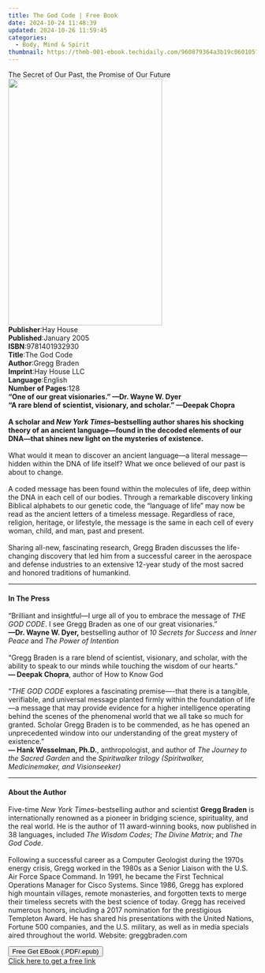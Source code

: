 ```yaml
---
title: The God Code | Free Book
date: 2024-10-24 11:48:39
updated: 2024-10-26 11:59:45
categories:
  - Body, Mind & Spirit
thumbnail: https://thmb-001-ebook.techidaily.com/960879364a3b19c060105775dac2793e6f32aaa30282a63d35ec35dff11aa59c.jpg
---
```

<main id="book-container">
  <div class="flex flex-col">
    <div class="book-brief flex-1 py-6 px-4 sm:p-6 md:py-10 md:px-8">
      <!-- brief-->
      <div class="book-brief-main">
        The Secret of Our Past, the Promise of Our Future
      </div>
    </div>
    <div
      class="book-meta-info flex-1 grid gap-4 col-start-1 col-end-3 row-start-1 sm:mb-6 sm:grid-cols-4 lg:gap-6 lg:col-start-2 lg:row-end-6 lg:row-span-6 lg:mb-0"
    >
      <div
        class="book-meta-info-left place-content-center mt-4 p-4 text-sm leading-6 col-start-2 col-span-2 dark:text-slate-400"
      >
        <img
          class="w-full h-500 object-cover rounded-lg sm:h-255 sm:col-span-2 lg:col-span-full"
          src="https://img-001-ebook.techidaily.com/2d4da08a901db6cb0d97f145f121ba6f106c48f0375d068eef891fb12bc4a234.jpg"
          alt=""
          width="312"
          height="500"
        />
      </div>
      <div
        class="book-meta-info-right mt-2 col-start-1 row-start-2 col-span-3 self-center"
      >
        <!-- meta data  -->
        <div class="flex flex-col px-4 md:px-8">
          <div class="flex-1">
            <strong>Publisher</strong>:<span class="px-2">Hay House</span>
          </div>
          <div class="flex-1">
            <strong>Published</strong>:<span class="px-2">January 2005</span>
          </div>
          <div class="flex-1">
            <strong>ISBN</strong>:<span class="px-2">9781401932930</span>
          </div>
          <div class="flex-1">
            <strong>Title</strong>:<span class="px-2">The God Code</span>
          </div>
          <div class="flex-1">
            <strong>Author</strong>:<span class="px-2">Gregg Braden</span>
          </div>
          <div class="flex-1">
            <strong>Imprint</strong>:<span class="px-2">Hay House LLC</span>
          </div>
          <div class="flex-1">
            <strong>Language</strong>:<span class="px-2">English</span>
          </div>
          <div class="flex-1">
            <strong>Number of Pages</strong>:<span class="px-2">128</span>
          </div>
        </div>
      </div>
    </div>
    <div class="book-description flex-1 py-6 px-4 sm:p-6 md:py-10 md:px-8">
      <div class="book-description-main">
        <div accordion-content="" id="description">
          <b
            >“One of our great visionaries.” <b>—Dr. Wayne W. Dyer</b><br />“A
            rare blend of scientist, visionary, and scholar.<b
              >” —Deepak Chopra</b
            ><br /><br />A scholar and <i>New York Times</i>–bestselling author
            shares his shocking theory of an ancient language<b>—</b>found in
            the decoded elements of our DNA—that shines new light on the
            mysteries of existence.</b
          ><br /><br />What would it mean to discover an ancient language—a
          literal message—hidden within the DNA of life itself? What we once
          believed of our past is about to change.<br />&nbsp;<br />A coded
          message has been found within the molecules of life, deep within the
          DNA in each cell of our bodies. Through a remarkable discovery linking
          Biblical alphabets to our genetic code, the “language of life” may now
          be read as the ancient letters of a timeless message. Regardless of
          race, religion, heritage, or lifestyle, the message is the same in
          each cell of every woman, child, and man, past and present.<br />&nbsp;<br />Sharing
          all-new, fascinating research, Gregg&nbsp;Braden&nbsp;discusses the
          life-changing discovery that led him from a successful career in the
          aerospace and defense industries to an extensive 12-year study of the
          most sacred and honored traditions of humankind.
        </div>
        <div class="accordion-fader"></div>
      </div>
    </div>
    <div class="book-excerpts flex-1 py-6 px-4 sm:p-6 md:py-10 md:px-8">
      <!-- excerpts-->
      <div class="book-excerpts-main">
        <hr />
        <h4 class="placeholder placeholder-heading">
          <span>In The Press</span>
        </h4>
        <p>
          “Brilliant and insightful—I urge all of you to embrace the message
          of&nbsp;<i>THE GOD CODE</i>. I see Gregg Braden as one of our great
          visionaries.”<br /><b>—Dr. Wayne W. Dyer,&nbsp;</b>bestselling author
          of&nbsp;<i>10 Secrets for Success</i>&nbsp;and<i
            >&nbsp;Inner Peace&nbsp;</i
          >and&nbsp;<i>The Power of Intention</i><br /><br />“Gregg Braden is a
          rare blend of scientist, visionary, and scholar, with the ability to
          speak to our minds while touching the wisdom of our hearts.”<br /><b
            >— Deepak Chopra</b
          >, author of How to Know God<br /><br />“<i>THE GOD CODE</i
          >&nbsp;explores a fascinating premise—-that there is a tangible,
          verifiable, and universal message planted firmly within the foundation
          of life—a message that may provide evidence for a higher intelligence
          operating behind the scenes of the phenomenal world that we all take
          so much for granted. Scholar Gregg Braden is to be commended, as he
          has opened an unprecedented window into our understanding of the great
          mystery of existence.”<br /><b>— Hank Wesselman, Ph.D.</b>,
          anthropologist, and author of&nbsp;<i
            >The Journey to the Sacred Garden&nbsp;</i
          >and the&nbsp;<i
            >Spiritwalker trilogy&nbsp;(Spiritwalker, Medicinemaker,&nbsp;and
            Visionseeker)</i
          >
        </p>
      </div>
    </div>
    <div class="book-about-author flex-1 py-6 px-4 sm:p-6 md:py-10 md:px-8">
      <!-- about author-->
      <div class="book-main-author-main">
        <hr />
        <h4 class="placeholder placeholder-heading">
          <span>About the Author</span>
        </h4>
        <p>
          Five-time <i>New York Times</i>–bestselling author<b> </b>and
          scientist <b>Gregg Braden</b> is internationally renowned as a pioneer
          in bridging science, spirituality, and the real world. He is the
          author of 11 award-winning books, now published in 38 languages,
          included <i>The Wisdom Codes</i>; <i>The Divine Matrix</i>; and
          <i>The God Code</i>. <br />
          &nbsp;<br />
          Following a successful career as a Computer Geologist during the 1970s
          energy crisis, Gregg worked in the 1980s as a Senior Liaison with the
          U.S. Air Force Space Command. In 1991, he became the First Technical
          Operations Manager for Cisco Systems. Since 1986, Gregg has explored
          high mountain villages, remote monasteries, and forgotten texts to
          merge their timeless secrets with the best science of today. Gregg has
          received numerous honors, including a 2017 nomination for the
          prestigious Templeton Award. He has shared his presentations with the
          United Nations, Fortune 500 companies, and the U.S. military, as well
          as in media specials aired throughout the world. Website:
          greggbraden.com
        </p>
      </div>
    </div>
    <div class="book-free-get flex-1 py-6 px-4 sm:p-6 md:py-10 md:px-8">
      <button
        id="btn-free-get"
        class="bg-blue-500 hover:bg-blue-700 text-white font-bold py-2 px-4 rounded"
      >
        Free Get EBook (.PDF/.epub)
      </button>
      <div id="countdown-display" class="px-2 text-lg mt-2"></div>
      <a
        id="free-link"
        class="hidden bg-blue-500 hover:bg-blue-700 text-white font-bold py-2 px-4 rounded"
        href="https://www.ebooks.com/en-us/book/138627426/the-god-code/gregg-braden/"
        target="_blank"
        >Click here to get a free link</a
      >
    </div>
    <script>
      let countdownTime = 0;
      let countdownInterval = null;
      document
        .getElementById('btn-free-get')
        .addEventListener('click', startCountdown);
      function startCountdown() {
        countdownTime = new Date().getTime() + 60000 * 3;
        countdownInterval = setInterval(updateCountdown, 1000);
        document.getElementById('btn-free-get').disabled = true;
        document
          .getElementById('btn-free-get')
          .classList.add('bg-gray-500', 'cursor-not-allowed');
      }
      function updateCountdown() {
        let currentTime = new Date().getTime();
        let timeLeft = countdownTime - currentTime;
        let secondsLeft = Math.floor(timeLeft / 1000);
        document.getElementById('countdown-display').innerHTML =
          `Remaining time: ${secondsLeft} seconds.`;
        if (secondsLeft <= 0) {
          clearInterval(countdownInterval);
          document.getElementById('btn-free-get').classList.add('hidden');
          document.getElementById('free-link').classList.remove('hidden');
          document.getElementById('countdown-display').innerHTML = '';
        }
      }
    </script>
  </div>
</main>
